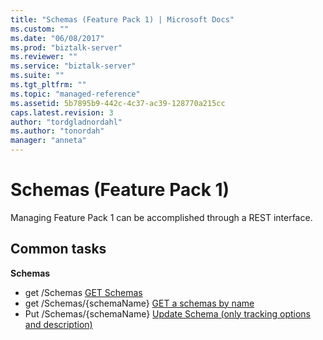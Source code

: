 ```yaml
---
title: "Schemas (Feature Pack 1) | Microsoft Docs"
ms.custom: ""
ms.date: "06/08/2017"
ms.prod: "biztalk-server"
ms.reviewer: ""
ms.service: "biztalk-server"
ms.suite: ""
ms.tgt_pltfrm: ""
ms.topic: "managed-reference"
ms.assetid: 5b7895b9-442c-4c37-ac39-128770a215cc
caps.latest.revision: 3
author: "tordgladnordahl"
ms.author: "tonordah"
manager: "anneta"
---
```

# Schemas (Feature Pack 1)
Managing Feature Pack 1 can be accomplished through a REST interface.

## Common tasks

**Schemas**
* get /Schemas [GET Schemas](get-schemas.md)
* get /Schemas/{schemaName} [GET a schemas by name](get-a-schemas-by-name.md)
* Put /Schemas/{schemaName} [Update Schema (only tracking options and description)](update-schema-only-tracking-options-and-description.md)

 

